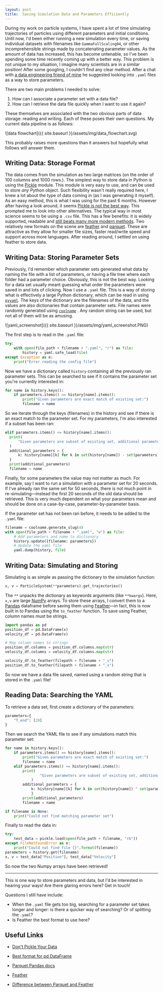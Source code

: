 ```yaml
---
layout: post
title:  Saving Simulation Data and Parameters Efficiently
---
```

During my work on particle systems, I have spent a lot of time simulating trajectories of particles using different parameters and initial conditions. Until now, I'd been either running a new simulation every time, or saving individual datasets with filenames like `GammaFullScaling04`,  or other incomprehensible strings made by concatenating parameter values. As the amount of data has increased, this has become untenable, so I've been spending some time recently coming up with a better way.  This problem is not unique to my situation, I imagine many scientists are in a similar position! After some googling, I couldn't find any clear method. After a chat with [a data engineering friend of mine](https://sebstrug.com/) he suggested looking into `.yaml` files as a way to store parameters.

There are two main problems I needed to solve:

1. How can I associate a parameter set with a data file?
2. How can I retrieve the data file quickly when I want to use it again?

These themselves are associated with the two obvious parts of data storage: reading and writing. Each of these poses their own questions. My current data pipeline is as follows:

![data flowchart]({{ site.baseurl }}/assets/img/data_flowchart.svg)


This probably raises more questions than it answers but hopefully what follows will answer them.

## Writing Data: Storage Format

The data comes from the simulation as two large matrices (on the order of 100 columns and 1000 rows.).  The simplest way to store data in Python is using the [Pickle](https://docs.python.org/3/library/pickle.html) module. This module is very easy to use, and can be used to store *any* Python object. Such flexibility wasn't really required here, I knew a lot about the type of data coming in (as I was generating it myself). As an easy method, this is what I was using for the past 6 months. However after having a look around, it seems [Pickle is not the best way](https://www.benfrederickson.com/dont-pickle-your-data/). This prompted me to look into other alternatives. The typical way in most science seems to be using a `.csv` file. This has a few benefits: it is widely supported, readable and [still beats many more modern methods](https://towardsdatascience.com/the-best-format-to-save-pandas-data-414dca023e0d). Two relatively new formats on the scene are [feather](https://blog.rstudio.com/2016/03/29/feather/) and [parquet](https://arrow.apache.org/docs/python/parquet.html). These are attractive as they allow for smaller file sizes,  faster read/write speed and support across more languages. After reading around, I settled on using feather to store data.

## Writing Data: Storing Parameter Sets

Previously, I'd remember which parameter sets generated what data by naming the file with a list of parameters, or having a file tree where each folder had a parameter choice. Obviously, this is not the best way. Looking for a data set usually meant guessing what order the parameters were saved in and lots of clicking. Now I use a `.yaml` file. This is a way of storing what is effectively a large Python dictionary, which can be read in using [`pyyaml`](https://pypi.org/project/PyYAML/). The keys of the dictionary are the filenames of the data, and the values are also dictionaries that contain parameter sets.  File names were randomly generated using [`coolname`](https://pypi.org/project/coolname/) . Any random string can be used, but not all of them will be as amusing.

![yaml_screenshot]({{ site.baseurl }}/assets/img/yaml_screenshot.PNG)

The first step is to read in the `.yaml` file:

```python
try:
	with open(file_path + filename + ".yaml", "r") as file:
		history = yaml.safe_load(file)
except Exception as e:
	print("Error reading the config file")
```

Now we have a dictionary called `history` containing all the previously ran parameter sets. This can be searched to see if it contains the parameter set you're currently interested in:

```python
for name in history.keys():
    if parameters.items() == history[name].items():
        print("Given parameters are exact match of existing set:")
        filename = name
```

So we iterate through the keys (filenames) in the history and see if there is an exact match to the parameter set. For my parameters, I'm also interested if a subset has been ran:

```python
elif parameters.items() <= history[name].items():
  print(
      "Given parameters are subset of existing set, additional parameters are:"
  )
  additional_parameters = {
      k: history[name][k] for k in set(history[name]) - set(parameters)
  }
  print(additional_parameters)
  filename = name
```

Finally, for some parameters the value may not matter as much. For example, say I want to run a simulation with a parameter set for 20 seconds. If I've already ran the same set for 50 seconds, there is not much point in re-simulating—instead the first 20 seconds of the old data should be retrieved. This is very much dependent on what your parameters mean and should be done on a case-by-case, parameter-by-parameter basis.

If the parameter set has not been ran before, it needs to be added to the `.yaml` file:

```python
filename = coolname.generate_slug(4)
with open(file_path + filename + ".yaml", "w") as file:
    # Add parameters and name to dictionary
	history.update({filename: parameters})
    # Update the yaml file
    yaml.dump(history, file)
```

## Writing Data: Simulating and Storing

Simulating is as simple as passing the dictionary to the simulation function:

```python
x, v = ParticleSystem(**parameters).get_trajectories()
```

The `**` unpacks the dictionary as keywords arguments (like `**kwargs`). Here, `x,v` are large [NumPy](https://numpy.org/) arrays. To store these arrays, I convert them to a [Pandas](https://pandas.pydata.org/) dataframe before saving them using [Feather](https://github.com/wesm/feather)—in fact, this is now built in to Pandas using the `to_feather` function. To save using Feather, column names must be strings.

```python
import pandas as pd
position_df = pd.DataFrame(x)
velocity_df = pd.DataFrame(v)

# Map column names to strings
position_df.columns = position_df.columns.map(str)
velocity_df.columns = velocity_df.columns.map(str)

velocity_df.to_feather(filepath + filename + "_v")
position_df.to_feather(filepath + filename + "_x")
```

So now we have a data file saved, named using a random string that is stored in the `.yaml` file!

## Reading Data: Searching the YAML

To retrieve a data set, first create a dictionary of the parameters:

```python
parameters={
    "T_end": [20]
}
```

Then we search the YAML file to see if any simulations match this parameter set:

```python
for name in history.keys():
	if parameters.items() == history[name].items():
 		print("Given parameters are exact match of existing set:")
        filename = name
	elif parameters.items() <= history[name].items():
		print(
                "Given parameters are subset of existing set, additional parameters are:"
            )
		additional_parameters = {
        	k: history[name][k] for k in set(history[name]) ^ set(parameters)
            }
		print(additional_parameters)
        filename = name

if filename is None:
	print("Could not find matching parameter set")
```

Finally to read the data in:

```python
try:
	test_data = pickle.load(open(file_path + filename, "rb"))
except FileNotFoundError as e:
	print("Could not find file {}".format(filename))
parameters = history.get(filename)
x, v = test_data["Position"], test_data["Velocity"]
```

So now the two Numpy arrays have been retrieved!

-----

This is one way to store parameters and data, but I'd be interested in hearing your ways! Are there glaring errors here? Get in touch!

Questions I still have include:

- When the `.yaml` file gets too big, searching for a parameter set takes longer and longer: is there a quicker way of searching? Or of splitting the `.yaml`?
- Is Feather the best format to use here?

## Useful Links

- [Don't Pickle Your Data](https://www.benfrederickson.com/dont-pickle-your-data/)
- [Best format for pd DataFrame](https://towardsdatascience.com/the-best-format-to-save-pandas-data-414dca023e0d)
- [Parquet Pandas docs](https://pandas.pydata.org/pandas-docs/stable/reference/api/pandas.DataFrame.to_parquet.html#pandas.DataFrame.to_parquet)
- [Feather](https://blog.rstudio.com/2016/03/29/feather/)

- [Difference between Parquet and Feather](https://stackoverflow.com/questions/48083405/what-are-the-differences-between-feather-and-parquet)
